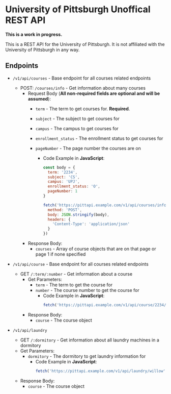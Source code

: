 # University of Pittsburgh Unoffical REST API

**This is a work in progress.**

This is a REST API for the University of Pittsburgh. It is not affiliated with the University of Pittsburgh in any way.

## Endpoints
- `/v1/api/courses` - Base endpoint for all courses related endpoints
  - POST: `/courses/info` - Get information about many courses
    - Request Body (**All non-required fields are optional and will be assumed**):
      - `term` - The term to get courses for. **Required**.
      - `subject` - The subject to get courses for
      - `campus` - The campus to get courses for
      - `enrollment_status` - The enrollment status to get courses for
      - `pageNumber` - The page number the courses are on

        - Code Example in **JavaScript**:
          ```js
          const body = {
            term: '2234',
            subject: 'CS',
            campus: 'UPJ',
            enrollment_status: 'O',
            pageNumber: 1
          }
          
          fetch('https://pittapi.example.com/v1/api/courses/info', {
            method: 'POST',
            body: JSON.stringify(body),
            headers: {
              'Content-Type': 'application/json'
            }
          })
          ```
    - Response Body:
      - `courses` - Array of course objects that are on that page or page 1 if none specified
- `/v1/api/course` - Base endpoint for all courses related endpoints
  - GET `/:term/:number` - Get information about a course
    - Get Parameters:
      - `term` - The term to get the course for
      - `number` - The course number to get the course for
        - Code Example in **JavaScript**:
          ```js
          fetch('https://pittapi.example.com/v1/api/course/2234/12345')
          ```
    - Response Body:
      - `course` - The course object

- `/v1/api/laundry`
  -  GET `/:dormitory` - Get information about all laundry machines in a dormitory
  - Get Parameters:
    - `dormitory` - The dormitory to get laundry information for
      - Code Example in **JavaScript**:
        ```js
        fetch('https://pittapi.example.com/v1/api/laundry/willow')
        ```
  - Response Body:
    - `course` - The course object